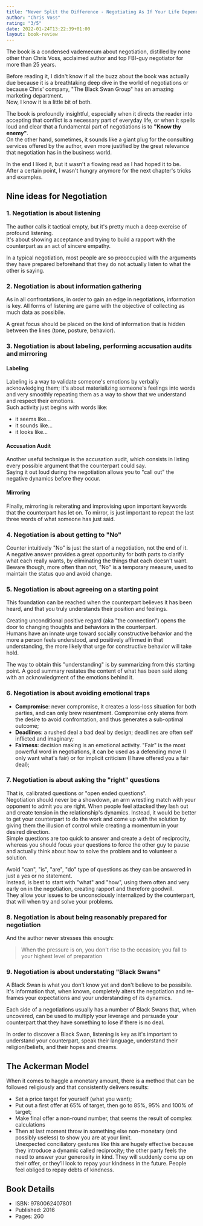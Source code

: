 ```yaml
---
title: "Never Split the Difference - Negotiating As If Your Life Depended On It"
author: "Chris Voss"
rating: "3/5"
date: 2022-01-24T13:22:39+01:00
layout: book-review
---
```


The book is a condensed vademecum about negotiation, distilled by none other
than Chris Voss, acclaimed author and top FBI-guy negotiator for more than 25
years.

Before reading it, I didn't know if all the buzz about the book was actually due
because it is a breathtaking deep dive in the world of negotiations or because
Chris' company, "The Black Swan Group" has an amazing marketing department.<br>
Now, I know it is a little bit of both.

The book is profoundly insightful, especially when it directs the reader into
accepting that conflict is a necessary part of everyday life, or when it spells
loud and clear that a fundamental part of negotiations is to **"Know thy
enemy"**.<br> On the other hand, sometimes, it sounds like a giant plug for the
consulting services offered by the author, even more justified by the great
relevance that negotiation has in the business world.

In the end I liked it, but it wasn't a flowing read as I had hoped it to be.<br>
After a certain point, I wasn't hungry anymore for the next chapter's tricks and
examples.

## Nine ideas for Negotiation

### 1. Negotiation is about listening

The author calls it tactical empty, but it's pretty much a deep exercise of
profound listening.<br> It's about showing acceptance and trying to build a
rapport with the counterpart as an act of sincere empathy.

In a typical negotiation, most people are so preoccupied with the arguments they
have prepared beforehand that they do not actually listen to what the other is
saying.

### 2. Negotiation is about information gathering

As in all confrontations, in order to gain an edge in negotiations, information
is key. All forms of listening are game with the objective of collecting as much
data as possibile.

A great focus should be placed on the kind of information that is hidden between
the lines (tone, posture, behavior).

### 3. Negotiation is about labeling, performing accusation audits and mirroring

#### Labeling

Labeling is a way to validate someone's emotions by verbally acknowledging them;
it's about materializing someone's feelings into words and very smoothly
repeating them as a way to show that we understand and respect their
emotions.<br> Such activity just begins with words like:

- it seems like...
- it sounds like...
- it looks like...

#### Accusation Audit

Another useful technique is the accusation audit, which consists in listing
every possible argument that the counterpart could say.<br> Saying it out loud
during the negotiation allows you to "call out" the negative dynamics before
they occur.

#### Mirroring

Finally, mirroring is reiterating and improvising upon important keywords that
the counterpart has let on. To mirror, is just important to repeat the last
three words of what someone has just said.

### 4. Negotiation is about getting to "No"

Counter intuitively "No" is just the start of a negotiation, not the end of
it.<br> A negative answer provides a great opportunity for both parts to clarify
what each really wants, by eliminating the things that each doesn't want.<br>
Beware though, more often than not, "No" is a temporary measure, used to
maintain the status quo and avoid change.

### 5. Negotiation is about agreeing on a starting point

This foundation can be reached when the counterpart believes it has been heard,
and that you truly understands their position and feelings.

Creating unconditional positive regard (aka "the connection") opens the door to
changing thoughts and behaviors in the counterpart.<br> Humans have an innate
urge toward socially constructive behavior and the more a person feels
understood, and positively affirmed in that understanding, the more likely that
urge for constructive behavior will take hold.

The way to obtain this "understanding" is by summarizing from this starting
point. A good summary restates the content of what has been said along with an
acknowledgment of the emotions behind it.

### 6. Negotiation is about avoiding emotional traps

- **Compromise**: never compromise, it creates a loss-loss situation for both
  parties, and can only brew resentment. Compromise only stems from the desire
  to avoid confrontation, and thus generates a sub-optimal outcome;
- **Deadlines**: a rushed deal a bad deal by design; deadlines are often self
  inflicted and imaginary;
- **Fairness**: decision making is an emotional activity. "Fair" is the most
  powerful word in negotiations, it can be used as a defending move (I only want
  what's fair) or for implicit criticism (I have offered you a fair deal);

### 7. Negotiation is about asking the "right" questions

That is, calibrated questions or "open ended questions".<br> Negotiation should
never be a showdown, an arm wrestling match with your opponent to admit you are
right. When people feel attacked they lash out and create tension in the
relationship's dynamics. Instead, it would be better to get your counterpart to
do the work and come up with the solution by giving them the illusion of control
while creating a momentum in your desired direction.<br> Simple questions are
too quick to answer and create a debt of reciprocity, whereas you should focus
your questions to force the other guy to pause and actually think about how to
solve the problem and to volunteer a solution.

Avoid "can", "is", "are", "do" type of questions as they can be answered in just
a yes or no statement.<br> Instead, is best to start with "what" and "how",
using them often and very early on in the negotiation, creating rapport and
therefore goodwill.<br> They allow your issues to be unconsciously internalized
by the counterpart, that will when try and solve your problems.

### 8. Negotiation is about being reasonably prepared for negotiation

And the author never stresses this enough:

> When the pressure is on, you don't rise to the occasion; you fall to your
> highest level of preparation

### 9. Negotiation is about understating "Black Swans"

A Black Swan is what you don't know yet and don't believe to be possibile. It's
information that, when known, completely alters the negotiation and re-frames
your expectations and your understanding of its dynamics.

Each side of a negotiations usually has a number of Black Swans that, when
uncovered, can be used to multiply your leverage and persuade your counterpart
that they have something to lose if there is no deal.

In order to discover a Black Swan, listening is key as it's important to
understand your counterpart, speak their language, understand their
religion/beliefs, and their hopes and dreams.

## The Ackerman Model

When it comes to haggle a monetary amount, there is a method that can be
followed religiously and that consistently delivers results:

- Set a price target for yourself (what you want);
- Put out a first offer at 65% of target, then go to 85%, 95% and 100% of
  target;
- Make final offer a non-round number, that seems the result of complex
  calculations
- Then at last moment throw in something else non-monetary (and possibly
  useless) to show you are at your limit.<br> Unexpected conciliatory gestures
  like this are hugely effective because they introduce a dynamic called
  reciprocity; the other party feels the need to answer your generosity in kind.
  They will suddenly come up on their offer, or they’ll look to repay your
  kindness in the future. People feel obliged to repay debts of kindness.

## Book Details

- ISBN: 9780062407801
- Published: 2016
- Pages: 260
